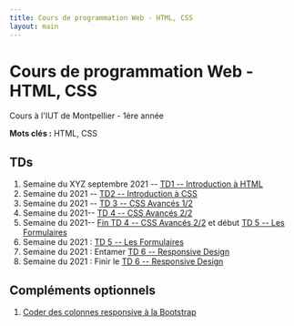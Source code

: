 ```yaml
---
title: Cours de programmation Web - HTML, CSS
layout: main
---
```


# Cours de programmation Web - HTML, CSS
Cours à l'IUT de Montpellier - 1ère année

**Mots clés :** HTML, CSS

## TDs

1. Semaine du XYZ septembre 2021 -- [TD1 -- Introduction à HTML](tutorials/tutorial1.html)
1. Semaine du  2021 -- [TD2 -- Introduction à CSS ](tutorials/tutorial2.html)
1. Semaine du  2021 -- [TD 3 -- CSS Avancés 1/2](tutorials/tutorial3.html)
1. Semaine du  2021-- [TD 4 -- CSS Avancés 2/2](tutorials/tutorial4.html)
1. Semaine du  2021-- [ Fin TD 4 -- CSS Avancés 2/2](tutorials/tutorial4.html) et début  [TD 5 -- Les Formulaires](tutorials/tutorial5.html)
1. Semaine du  2021 : [TD 5 -- Les Formulaires](tutorials/tutorial5.html)
1. Semaine du 2021 : Entamer [TD 6 -- Responsive Design](tutorials/tutorial6.html)
1. Semaine du  2021 : Finir le [TD 6 -- Responsive Design](tutorials/tutorial6.html)


## Compléments optionnels
 
1. [Coder des colonnes responsive à la Bootstrap](assets/tut5-complement.html)

<!--## Instructions du projet

[Instructions du projet](projet.html)-->

<!-- ## Joomla -->

<!-- Semaine du 18 janvier -- [TD sur l'installation et la prise en main de Joomla](assets/TDJoomla.pdf) -->

